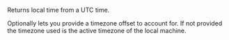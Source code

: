 ﻿Returns local time from a UTC time. 

Optionally lets you provide a timezone offset to account for. If not provided the timezone used is the active timezone of the local machine.